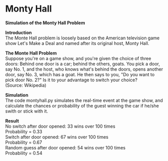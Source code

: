 # Monty Hall
**Simulation of the Monty Hall Problem**

**Introduction**</br>
The Monte Hall problem is loosely based on the American television game show Let's Make a Deal and named after its original host, Monty Hall.

**The Monte Hall Problem**</br>
Suppose you're on a game show, and you're given the choice of three doors: Behind one door is a car; behind the others, goats. You pick a door, say No. 1, and the host, who knows what's behind the doors, opens another door, say No. 3, which has a goat. He then says to you, "Do you want to pick door No. 2?" Is it to your advantage to switch your choice?</br>
(Source: Wikipedia)

**Simulation**</br>
The code montyhall.py simulates the real-time event at the game show, and calculate the chances or probability of the guest winning the car if he/she swith or stick with it.

**Result**</br>
No switch after door opened: 33 wins over 100 times</br>
Probability = 0.33</br>
Switch after door opened: 67 wins over 100 times</br>
Probability = 0.67</br>
Random guess after door opened: 54 wins over 100 times</br>
Probability = 0.54
